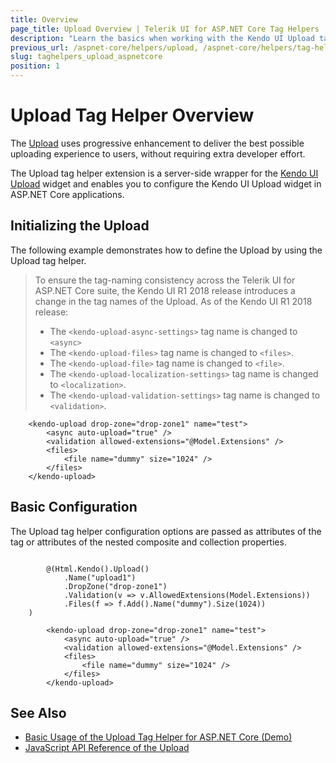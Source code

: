 ```yaml
---
title: Overview
page_title: Upload Overview | Telerik UI for ASP.NET Core Tag Helpers
description: "Learn the basics when working with the Kendo UI Upload tag helper for ASP.NET Core (MVC 6 or ASP.NET Core MVC)."
previous_url: /aspnet-core/helpers/upload, /aspnet-core/helpers/tag-helpers/upload
slug: taghelpers_upload_aspnetcore
position: 1
---
```


# Upload Tag Helper Overview

The [Upload](http://docs.telerik.com/kendo-ui/controls/editors/upload/overview) uses progressive enhancement to deliver the best possible uploading experience to users, without requiring extra developer effort.

The Upload tag helper extension is a server-side wrapper for the [Kendo UI Upload](https://demos.telerik.com/kendo-ui/upload/index) widget and enables you to configure the Kendo UI Upload widget in ASP.NET Core applications.

## Initializing the Upload

The following example demonstrates how to define the Upload by using the Upload tag helper.

> To ensure the tag-naming consistency across the Telerik UI for ASP.NET Core suite, the Kendo UI R1 2018 release introduces a change in the tag names of the Upload. As of the Kendo UI R1 2018 release:
> * The `<kendo-upload-async-settings>` tag name is changed to `<async>`
> * The `<kendo-upload-files>` tag name is changed to `<files>`.
> * The `<kendo-upload-file>` tag name is changed to `<file>`.
> * The `<kendo-upload-localization-settings>` tag name is changed to `<localization>`.
> * The `<kendo-upload-validation-settings>` tag name is changed to `<validation>`.

        <kendo-upload drop-zone="drop-zone1" name="test">
            <async auto-upload="true" />
            <validation allowed-extensions="@Model.Extensions" />
            <files>
                <file name="dummy" size="1024" />
            </files>
        </kendo-upload>

## Basic Configuration

The Upload tag helper configuration options are passed as attributes of the tag or attributes of the nested composite and collection properties.

```cshtml

        @(Html.Kendo().Upload()
            .Name("upload1")
            .DropZone("drop-zone1")
            .Validation(v => v.AllowedExtensions(Model.Extensions))
            .Files(f => f.Add().Name("dummy").Size(1024))
    )
```
```tagHelper
        <kendo-upload drop-zone="drop-zone1" name="test">
            <async auto-upload="true" />
            <validation allowed-extensions="@Model.Extensions" />
            <files>
                <file name="dummy" size="1024" />
            </files>
        </kendo-upload>
```

## See Also

* [Basic Usage of the Upload Tag Helper for ASP.NET Core (Demo)](https://demos.telerik.com/aspnet-core/upload/tag-helper)
* [JavaScript API Reference of the Upload](https://docs.telerik.com/kendo-ui/api/javascript/ui/upload)
